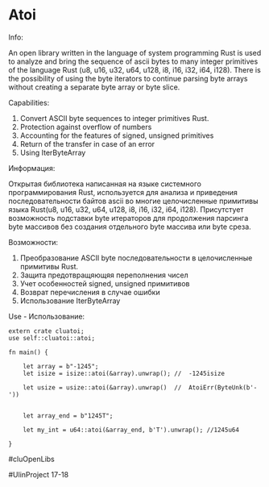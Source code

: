 # Atoi

Info:

An open library written in the language of system programming Rust is used to analyze and bring the sequence of ascii bytes to many integer primitives of the language Rust (u8, u16, u32, u64, u128, i8, i16, i32, i64, i128). There is the possibility of using the byte iterators to continue parsing byte arrays without creating a separate byte array or byte slice.

Capabilities:
1. Convert ASCII byte sequences to integer primitives Rust.
2. Protection against overflow of numbers
3. Accounting for the features of signed, unsigned primitives
4. Return of the transfer in case of an error
5. Using IterByteArray

Информация:

Открытая библиотека написанная на языке системного программирования Rust, используется для анализа и приведения последовательности байтов ascii во многие целочисленные примитивы языка Rust(u8, u16, u32, u64, u128, i8, i16, i32, i64, i128). Присутстует возможность подставки byte итераторов для продолжения парсинга byte массивов без создания отдельного byte массива или byte среза.

Возможности:
1. Преобразование ASCII byte последовательности в целочисленные примитивы Rust.
2. Защита предотвращяющяя переполнения чисел
3. Учет особенностей signed, unsigned примитивов
4. Возврат перечисления в случае ошибки
5. Использование IterByteArray

Use - Использование:
	
	extern crate cluatoi;
	use self::cluatoi::atoi;

	fn main() {

		let array = b"-1245";
		let isize = isize::atoi(&array).unwrap(); //  -1245isize

		let usize = usize::atoi(&array).unwrap()  //  AtoiErr(ByteUnk(b'-'))


		let array_end = b"1245T";

		let my_int = u64::atoi(&array_end, b'T').unwrap(); //1245u64

	}


#cluOpenLibs

#UlinProject 17-18
